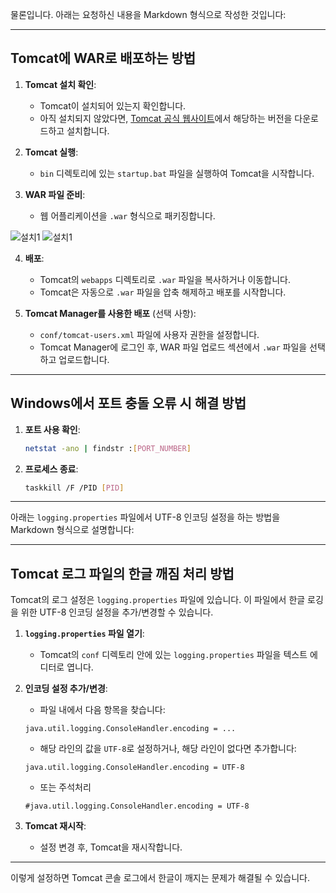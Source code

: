 물론입니다. 아래는 요청하신 내용을 Markdown 형식으로 작성한 것입니다:

---

## Tomcat에 WAR로 배포하는 방법

1. **Tomcat 설치 확인**:
    - Tomcat이 설치되어 있는지 확인합니다.
    - 아직 설치되지 않았다면, [Tomcat 공식 웹사이트](http://tomcat.apache.org/)에서 해당하는 버전을 다운로드하고 설치합니다.

2. **Tomcat 실행**:
    - `bin` 디렉토리에 있는 `startup.bat` 파일을 실행하여 Tomcat을 시작합니다.

3. **WAR 파일 준비**:
    - 웹 어플리케이션을 `.war` 형식으로 패키징합니다.
  
  ![설치1](https://github.com/leeapgil/study-summary/blob/master/img/1.png)
  ![설치1](https://github.com/leeapgil/study-summary/blob/master/img/2.png)

4. **배포**:
    - Tomcat의 `webapps` 디렉토리로 `.war` 파일을 복사하거나 이동합니다.
    - Tomcat은 자동으로 `.war` 파일을 압축 해제하고 배포를 시작합니다.

5. **Tomcat Manager를 사용한 배포** (선택 사항):
    - `conf/tomcat-users.xml` 파일에 사용자 권한을 설정합니다.
    - Tomcat Manager에 로그인 후, WAR 파일 업로드 섹션에서 `.war` 파일을 선택하고 업로드합니다.

---

## Windows에서 포트 충돌 오류 시 해결 방법

1. **포트 사용 확인**:
    ```bash
    netstat -ano | findstr :[PORT_NUMBER]
    ```

2. **프로세스 종료**:
    ```bash
    taskkill /F /PID [PID]
    ```

---

아래는 `logging.properties` 파일에서 UTF-8 인코딩 설정을 하는 방법을 Markdown 형식으로 설명합니다:

---

## Tomcat 로그 파일의 한글 깨짐 처리 방법

Tomcat의 로그 설정은 `logging.properties` 파일에 있습니다. 이 파일에서 한글 로깅을 위한 UTF-8 인코딩 설정을 추가/변경할 수 있습니다.

1. **`logging.properties` 파일 열기**:
    - Tomcat의 `conf` 디렉토리 안에 있는 `logging.properties` 파일을 텍스트 에디터로 엽니다.

2. **인코딩 설정 추가/변경**:
    - 파일 내에서 다음 항목을 찾습니다:
    ```properties
    java.util.logging.ConsoleHandler.encoding = ...
    ```

    - 해당 라인의 값을 `UTF-8`로 설정하거나, 해당 라인이 없다면 추가합니다:
    ```properties
    java.util.logging.ConsoleHandler.encoding = UTF-8
    ```

    - 또는 주석처리 
    ```properties
    #java.util.logging.ConsoleHandler.encoding = UTF-8
    ```
3. **Tomcat 재시작**:
    - 설정 변경 후, Tomcat을 재시작합니다.

---

이렇게 설정하면 Tomcat 콘솔 로그에서 한글이 깨지는 문제가 해결될 수 있습니다.
